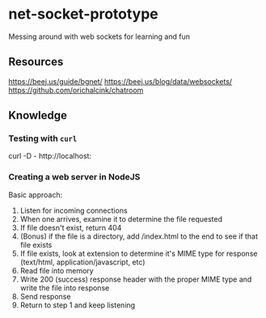 # net-socket-prototype

Messing around with web sockets for learning and fun

## Resources

https://beej.us/guide/bgnet/
https://beej.us/blog/data/websockets/
https://github.com/orichalcink/chatroom

## Knowledge

### Testing with `curl`

curl -D - http://localhost:<port>

### Creating a web server in NodeJS

Basic approach:

1. Listen for incoming connections
2. When one arrives, examine it to determine the file requested
3. If file doesn't exist, return 404
4. (Bonus) if the file is a directory, add /index.html to the end to see if that file exists
5. If file exists, look at extension to determine it's MIME type for response (text/html, application/javascript, etc)
6. Read file into memory
7. Write 200 (success) response header with the proper MIME type and write the file into response
8. Send response
9. Return to step 1 and keep listening
